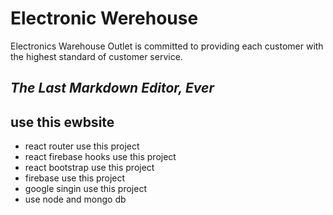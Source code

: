 # Electronic Werehouse

Electronics Warehouse Outlet is committed to providing each customer with the highest standard of customer service.

## _The Last Markdown Editor, Ever_

## use this ewbsite

- react router use this project
- react firebase hooks use this project
- react bootstrap use this project
- firebase use this project
- google singin use this project
- use node and mongo db